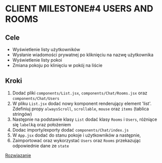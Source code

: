 # CLIENT MILESTONE#4 USERS AND ROOMS

## Cele
- Wyświetlenie listy użytkowników
- Wysłanie wiadomości prywatnej po kliknięciu na nazwę użytkownika
- Wyświetlenie listy pokoi
- Zmiana pokoju po klinięciu w pokój na liście

## Kroki

1. Dodać pliki `components/List.jsx`, `components/Chat/Rooms.jsx` oraz `components/Chat/Users`
2. W pliku `List.jsx` dodać nowy komponent renderujący element 'list'. Zdefiniuj propy `alwaysScroll`, `scrollable`, `mouse` oraz `items` (tablica stringów)
3. Następnie na podstawie klasy `List` dodać klasy `Rooms` i `Users`, różniące się `label`ką oraz położeniem
4. Dodac importy/exporty dodać `components/Chat/index.js`
5. W `App.jsx` dodać do stanu pokoje i użytkowników a następnie,
6. Zaimportować oraz wykorzystać `Users` oraz `Rooms` przekazując odpowiednie dane ze `state`

[Rozwiązanie](https://review.gerrithub.io/358201)
